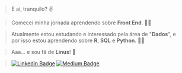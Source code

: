 >   E aí, tranquilo?    :v:

>   Comecei minha jornada aprendendo sobre **Front End**. :man_technologist:

>   Atualmente estou estudando e interessado pela área de "**Dados**", e por isso estou aprendendo sobre **R**, **SQL** e **Python**. :male_detective:

>   Aaa... e sou fã de **Linux**! :penguin:



>   [![Linkedin Badge](https://img.shields.io/badge/-LinkedIn-blue?style=for-the-badge&logo=Linkedin&logoColor=white)](https://www.linkedin.com/in/lipebol/) 
    [![Medium Badge](https://img.shields.io/badge/-Medium-000000?style=for-the-badge&logo=Medium&logoColor=white)]()
